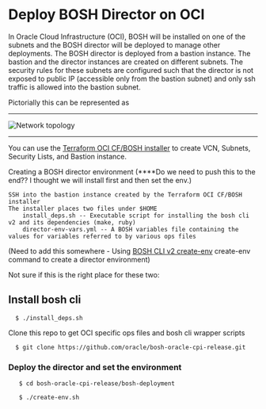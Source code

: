# Deploy BOSH Director on OCI

In Oracle Cloud Infrastructure (OCI), BOSH will be installed on one of the subnets and the BOSH director will be deployed to manage other deployments. The BOSH director is deployed from a bastion instance. The bastion and the director instances are created on different subnets. The security rules for these subnets are configured such that the director is not exposed to public IP (accessible only from the bastion subnet) and only ssh traffic is allowed into the bastion subnet.

Pictorially this can be represented as

---

![Network topology](bastion_director_topology.png)

---

You can use the [Terraform OCI CF/BOSH installer](https://github.com/oracle/terraform-oci-cf-install) to create VCN, Subnets, Security Lists, and Bastion instance.

Creating a BOSH director environment (****Do we need to push this to the end?? I thought we will install first and then set the env.)

    SSH into the bastion instance created by the Terraform OCI CF/BOSH installer
    The installer places two files under $HOME
        install_deps.sh -- Executable script for installing the bosh cli v2 and its dependencies (make, ruby)
        director-env-vars.yml -- A BOSH variables file containing the values for variables referred to by various ops files


(Need to add this somewhere - Using [BOSH CLI v2 create-env](https://bosh.io/docs/cli-v2#create-env)  create-env command to create a director environment)



Not sure if this is the right place for these two:
## Install bosh cli
```
  $ ./install_deps.sh
```

Clone this repo to get OCI specific ops files and bosh cli wrapper scripts
```
  $ git clone https://github.com/oracle/bosh-oracle-cpi-release.git
```

### Deploy the director and set the environment
```
   $ cd bosh-oracle-cpi-release/bosh-deployment
   
   $ ./create-env.sh 
```
